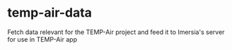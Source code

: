 # temp-air-data
Fetch data relevant for the TEMP-Air project and feed it to Imersia's server for use in TEMP-Air app
